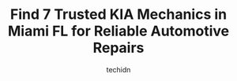 ---
layout: ampstory
image: https://images.unsplash.com/photo-1623564493084-50c8274cf115?ixlib=rb-4.0.3&ixid=MnwxMjA3fDB8MHxwaG90by1wYWdlfHx8fGVufDB8fHx8&auto=format&fit=crop&w=640&h=853&q=80
author: techidn
featured: false
description: Discover the 7 best KIA Mechanic in Miami FL, USA and ensure your vehicle receives the highest quality of care. These trusted professionals are known for their skill, knowledge, and dedicati
title: Find 7 Trusted KIA Mechanics in Miami FL for Reliable Automotive Repairs
cover:
   title: Find 7 Trusted KIA Mechanics in Miami FL for Reliable Automotive Repairs
   subtitle: Rickpate
   background: https://images.unsplash.com/photo-1623564493084-50c8274cf115?ixlib=rb-4.0.3&ixid=MnwxMjA3fDB8MHxwaG90by1wYWdlfHx8fGVufDB8fHx8&auto=format&fit=crop&w=640&h=853&q=80

pages: 
 - layout: thirds
   top: <h1>#1 South Dade Kia of Miami</h1>
   bottom: "<p>Amazing customer service!!! Jennifer, Cassandra and Carlos treated me very well and followed up with me for several months without being pushy. I LOVE the fact that their</p>"
   background: https://www.knot35.com/toplist/wp-content/uploads/2023/06/best-kia-mechanic-1-in-miami-fl-1685834432.jpeg
   backgroundblur: true
 - layout: thirds
   top: <h1>#2 Doral Kia</h1>
   bottom: "<p>10155 NW 12th St, Doral, FL 33172, United States</p>"
   background: https://www.knot35.com/toplist/wp-content/uploads/2023/06/best-kia-mechanic-2-in-miami-fl-1685834432.jpeg
   cta:
      link: https://www.knot35.com/toplist/find-7-trusted-kia-mechanics-in-miami-fl-for-reliable-automotive-repairs/
      text: Find 7 Trusted KIA Mechanics in Miami FL for Reliable Automotive Repairs
 - layout: thirds
   top: <h1>#3 Kia Service Center</h1>
   bottom: "<p>17120 S Dixie Hwy, Miami, FL 33157, United States</p>"
   background: https://www.knot35.com/toplist/wp-content/uploads/2023/06/best-kia-mechanic-3-in-miami-fl-1685834433.jpeg
   cta:
      link: https://www.knot35.com/toplist/find-7-trusted-kia-mechanics-in-miami-fl-for-reliable-automotive-repairs/
      text: Find 7 Trusted KIA Mechanics in Miami FL for Reliable Automotive Repairs
 - layout: thirds
   top: <h1>#4 Greens Garage</h1>
   bottom: "<p>2221 SW 32nd Ave, Miami, FL 33145, United States</p>"
   background: https://images.unsplash.com/photo-1527067829737-402993088e6b?ixlib=rb-4.0.3&ixid=MnwxMjA3fDB8MHxwaG90by1wYWdlfHx8fGVufDB8fHx8&auto=format&fit=crop&w=640&h=853&q=80
   cta:
      link: https://www.knot35.com/toplist/find-7-trusted-kia-mechanics-in-miami-fl-for-reliable-automotive-repairs/
      text: Find 7 Trusted KIA Mechanics in Miami FL for Reliable Automotive Repairs
 - layout: thirds
   top: <h1>#5 Miamis Quality Auto Repair</h1>
   bottom: "<p>4555 SW 71st Ave, Miami, FL 33155, United States</p>"
   background: https://images.unsplash.com/photo-1522441815192-d9f04eb0615c?ixlib=rb-4.0.3&ixid=MnwxMjA3fDB8MHxwaG90by1wYWdlfHx8fGVufDB8fHx8&auto=format&fit=crop&w=640&h=853&q=80
   cta:
      link: https://www.knot35.com/toplist/find-7-trusted-kia-mechanics-in-miami-fl-for-reliable-automotive-repairs/
      text: Find 7 Trusted KIA Mechanics in Miami FL for Reliable Automotive Repairs
 - layout: thirds
   top: <h1>#6 Reys Auto Repair Services</h1>
   bottom: "<p>527 SW 15th Ave 2nd ENTRANCE, Miami, FL 33135, United States</p>"
   background: https://images.unsplash.com/photo-1527066579998-dbbae57f45ce?ixlib=rb-4.0.3&ixid=MnwxMjA3fDB8MHxwaG90by1wYWdlfHx8fGVufDB8fHx8&auto=format&fit=crop&w=640&h=853&q=80
   cta:
      link: https://www.knot35.com/toplist/find-7-trusted-kia-mechanics-in-miami-fl-for-reliable-automotive-repairs/
      text: Find 7 Trusted KIA Mechanics in Miami FL for Reliable Automotive Repairs
 - layout: thirds
   top: <h1>#7 Braman BMW Service & Parts</h1>
   bottom: "<p>2060 NE 2nd Ave, Miami, FL 33137, United States</p>"
   background: https://images.unsplash.com/photo-1536745287225-21d689278fd1?ixlib=rb-4.0.3&ixid=MnwxMjA3fDB8MHxwaG90by1wYWdlfHx8fGVufDB8fHx8&auto=format&fit=crop&w=640&h=853&q=80
   cta:
      link: https://www.knot35.com/toplist/find-7-trusted-kia-mechanics-in-miami-fl-for-reliable-automotive-repairs/
      text: Find 7 Trusted KIA Mechanics in Miami FL for Reliable Automotive Repairs
 - layout: thirds
   middle: Continue reading...
   background: https://images.unsplash.com/photo-1618005182384-a83a8bd57fbe?ixlib=rb-4.0.3&ixid=MnwxMjA3fDB8MHxwaG90by1wYWdlfHx8fGVufDB8fHx8&auto=format&fit=crop&w=640&h=853&q=80
   cta:
      link: https://www.knot35.com/toplist/find-7-trusted-kia-mechanics-in-miami-fl-for-reliable-automotive-repairs/
      text: Find 7 Trusted KIA Mechanics in Miami FL for Reliable Automotive Repairs
      
---